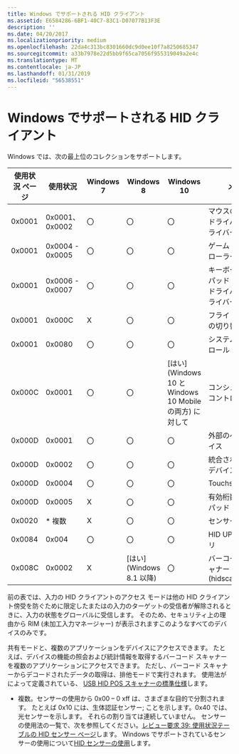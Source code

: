```yaml
---
title: Windows でサポートされる HID クライアント
ms.assetid: E6584286-6BF1-40C7-83C1-D07077B13F3E
description: ''
ms.date: 04/20/2017
ms.localizationpriority: medium
ms.openlocfilehash: 22da4c313bc8301660dc9d0ee10f7a8250685347
ms.sourcegitcommit: a33b7978e22d5bb9f65ca7056f955319049a2e4c
ms.translationtype: MT
ms.contentlocale: ja-JP
ms.lasthandoff: 01/31/2019
ms.locfileid: "56538551"
---
```

# <a name="hid-clients-supported-in-windows"></a>Windows でサポートされる HID クライアント


Windows では、次の最上位のコレクションをサポートします。

| **使用状況 ページ** | **使用状況** | **Windows 7** | **Windows 8** | **Windows 10** | **メモ** | **アクセス モード** |
| --- | --- | --- | --- | --- | --- | --- |
| 0x0001 | 0x0001、0x0002 | 〇 | 〇 | 〇 | マウスのクラス ドライバーとドライバー | ［排他］ |
| 0x0001 | 0x0004 - 0x0005 | 〇 | 〇 | 〇 | ゲーム コント ローラー | 共有 |
| 0x0001 | 0x0006 - 0x0007 | 〇 | 〇 | 〇 | キーボード/キーパッド クラス ドライバーとドライバー | ［排他］ |
| 0x0001 | 0x000C | X | 〇 | 〇 | フライト モードの切り替え | 共有 |
| 0x0001 | 0x0080 | 〇 | 〇 | 〇 | システム コントロール (Power) | 共有 |
| 0x000C | 0x0001 | 〇 | 〇 | [はい] (Windows 10 と Windows 10 Mobile の両方) に対して | コンシューマー コントロール | (Windows 10 と Windows 10 Mobile の両方) に対して共有 |
| 0x000D | 0x0001 | 〇 | 〇 | 〇 | 外部のペン デバイス | ［排他］ |
| 0x000D | 0x0002 | 〇 | 〇 | 〇 | 統合されたペン デバイス | ［排他］ |
| 0x000D | 0x0004 | 〇 | 〇 | 〇 | Touchscreen | ［排他］ |
| 0x000D | 0x0005 | X | 〇 | 〇 | 有効桁数タッチパッド (PTP) | ［排他］ |
| 0x0020 | * 複数 | X | 〇 | 〇 | センサー | 共有 |
| 0x0084 | 0x004 | 〇 | 〇 | 〇 | HID UPS バッテリ | 共有 |
| 0x008C | 0x0002 | X | [はい] (Windows 8.1 以降) | 〇 | バーコード スキャナー (hidscanner.dll) | 共有 |


前の表では、入力の HID クライアントのアクセス モードは他の HID クライアント傍受を防ぐために限定したまたはの入力のターゲットの受信者が解除されるときに、入力の状態をグローバルに受信します。 そのため、セキュリティ上の理由から RIM (未加工入力マネージャー) が表示されますこのようなすべてのデバイスのみです。 

共有モードと、複数のアプリケーションをデバイスにアクセスできます。 たとえば、デバイスの機能の照会および統計情報を取得するバーコード スキャナーを複数のアプリケーションにアクセスできます。 ただし、バーコード スキャナーからデコードされたデータの取得は、排他モードで実行されます。 使用法がによって定義されている、 [USB HID POS スキャナーの標準仕様](https://go.microsoft.com/fwlink/?linkid=830661)します。 

* 複数。センサーの使用から 0x00 – 0 xff は、さまざまな目的で分割されます。 たとえば 0x10 には、生体認証センサー; ことを示します。0x40 では、光センサーを示します。 それらの割り当ては連続していません。 センサーの使用法の一覧で、次を参照してください。[レビュー要求 39: 使用状況テーブルの HID センサー ページ](https://go.microsoft.com/fwlink/?linkid=830659)します。 Windows でサポートされているセンサーの使用について[HID センサーの使用](https://go.microsoft.com/fwlink/?linkid=830658)します。

 




